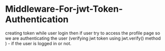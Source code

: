 # Middleware-For-jwt-Token-Authentication
creating token while user login then if user try to access the profile page so we are authenticating the user (verifying jwt token using jwt.verify() method ) - if the user is logged in or not.

